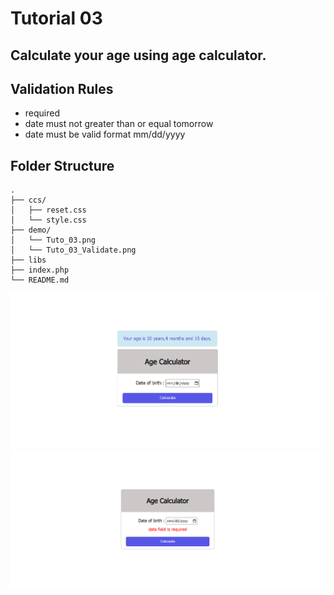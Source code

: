# Tutorial 03

## Calculate your age using ‌age calculator.

## Validation Rules

- required
- date must not greater than or equal tomorrow
- date must be valid format mm/dd/yyyy

## Folder Structure

```
.
├── ccs/
│   ├── reset.css
│   └── style.css
├── demo/
│   └── Tuto_03.png
│   └── Tuto_03_Validate.png
├── libs
├── index.php
└── README.md
```

![Tuto_03.png](demo/Tuto_03.png)
![Tuto_03_validate.png](demo/Tuto_03_validate.png)
